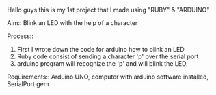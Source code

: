 Hello guys this is my 1st project that I made using "RUBY" & "ARDUINO"

Aim:: Blink an LED with the help of a character

Process::

1. First I wrote down the code for arduino how to blink an LED
2. Ruby code consist of sending a character 'p' over the serial port
3. arduino program will recognize the 'p' and will blink the LED.

Requirements::
Arduino UNO, computer with arduino software installed, SerialPort gem

